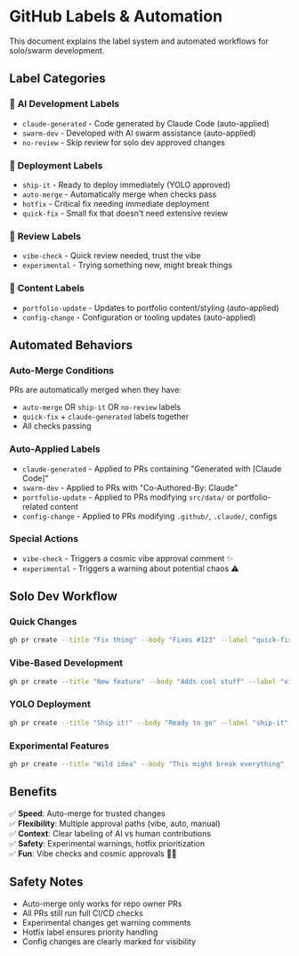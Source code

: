# GitHub Labels & Automation

This document explains the label system and automated workflows for solo/swarm development.

## Label Categories

### 🤖 **AI Development Labels**
- `claude-generated` - Code generated by Claude Code (auto-applied)
- `swarm-dev` - Developed with AI swarm assistance (auto-applied) 
- `no-review` - Skip review for solo dev approved changes

### 🚀 **Deployment Labels**  
- `ship-it` - Ready to deploy immediately (YOLO approved)
- `auto-merge` - Automatically merge when checks pass
- `hotfix` - Critical fix needing immediate deployment
- `quick-fix` - Small fix that doesn't need extensive review

### 🎯 **Review Labels**
- `vibe-check` - Quick review needed, trust the vibe
- `experimental` - Trying something new, might break things

### 📝 **Content Labels**
- `portfolio-update` - Updates to portfolio content/styling (auto-applied)
- `config-change` - Configuration or tooling updates (auto-applied)

## Automated Behaviors

### Auto-Merge Conditions
PRs are automatically merged when they have:
- `auto-merge` OR `ship-it` OR `no-review` labels
- `quick-fix` + `claude-generated` labels together
- All checks passing

### Auto-Applied Labels
- `claude-generated` - Applied to PRs containing "Generated with [Claude Code]"
- `swarm-dev` - Applied to PRs with "Co-Authored-By: Claude" 
- `portfolio-update` - Applied to PRs modifying `src/data/` or portfolio-related content
- `config-change` - Applied to PRs modifying `.github/`, `.claude/`, configs

### Special Actions
- `vibe-check` - Triggers a cosmic vibe approval comment ✨
- `experimental` - Triggers a warning about potential chaos ⚠️

## Solo Dev Workflow

### Quick Changes
```bash
gh pr create --title "Fix thing" --body "Fixes #123" --label "quick-fix,auto-merge"
```

### Vibe-Based Development  
```bash
gh pr create --title "New feature" --body "Adds cool stuff" --label "vibe-check"
```

### YOLO Deployment
```bash
gh pr create --title "Ship it!" --body "Ready to go" --label "ship-it"
```

### Experimental Features
```bash
gh pr create --title "Wild idea" --body "This might break everything" --label "experimental"
```

## Benefits

✅ **Speed**: Auto-merge for trusted changes  
✅ **Flexibility**: Multiple approval paths (vibe, auto, manual)  
✅ **Context**: Clear labeling of AI vs human contributions  
✅ **Safety**: Experimental warnings, hotfix prioritization  
✅ **Fun**: Vibe checks and cosmic approvals 🌊✨

## Safety Notes

- Auto-merge only works for repo owner PRs
- All PRs still run full CI/CD checks
- Experimental changes get warning comments
- Hotfix label ensures priority handling
- Config changes are clearly marked for visibility